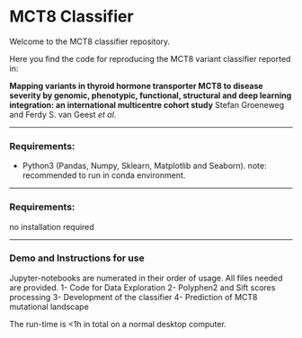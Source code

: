 # MCT8 Classifier
Welcome to the MCT8 classifier repository.

Here you find the code for reproducing the MCT8 variant classifier reported in:

**Mapping variants in thyroid hormone transporter MCT8 to disease severity by genomic, phenotypic, functional, structural and deep learning integration: an international multicentre cohort study**
Stefan Groeneweg and Ferdy S. van Geest *et al*.

----

### Requirements:
- Python3 (Pandas, Numpy, Sklearn, Matplotlib and Seaborn).
note: recommended to run in conda environment.

----

### Requirements:
no installation required

----

### Demo and Instructions for use
Jupyter-notebooks are numerated in their order of usage. All files needed are provided.
1- Code for Data Exploration
2- Polyphen2 and Sift scores processing
3- Development of the classifier
4- Prediction of MCT8 mutational landscape


The run-time is <1h in total on a normal desktop computer.
